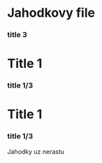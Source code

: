 # Jahodkovy file

### title 3

# Title 1

### title 1/3

# Title 1

### title 1/3

Jahodky uz nerastu
